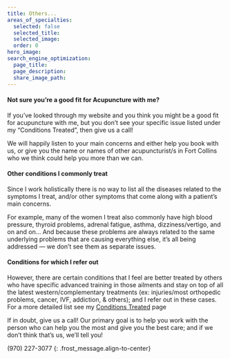 ```yaml
---
title: Others...
areas_of_specialties:
  selected: false
  selected_title:
  selected_image:
  order: 0
hero_image:
search_engine_optimization:
  page_title:
  page_description:
  share_image_path:
---
```


#### Not sure you’re a good fit for Acupuncture with me?

If you’ve looked through my website and you think you might be a good fit for acupuncture with me, but you don’t see your specific issue listed under my “Conditions Treated”, then give us a call!

We will happily listen to your main concerns and either help you book with us, or give you the name or names of other acupuncturist/s in Fort Collins who we think could help you more than we can.

#### Other conditions I commonly treat

Since I work holistically there is no way to list all the diseases related to the symptoms I treat, and/or other symptoms that come along with a patient’s main concerns.

For example, many of the women I treat also commonly have high blood pressure, thyroid problems, adrenal fatigue, asthma, dizziness/vertigo, and on and on… And because these problems are always related to the same underlying problems that are causing everything else, it’s all being addressed — we don’t see them as separate issues.

#### Conditions for which I refer out

However, there are certain conditions that I feel are better treated by others who have specific advanced training in those ailments and stay on top of all the latest western/complementary treatments (ex: injuries/most orthopedic problems, cancer, IVF, addiction, & others); and I refer out in these cases. For a more detailed list see my [Conditions Treated](/conditions-treated/) page

If in doubt, give us a call! Our primary goal is to help you work with the person who can help you the most and give you the best care; and if we don’t think that’s us, we’ll tell you!

(970) 227-3077
{: .frost_message.align-to-center}